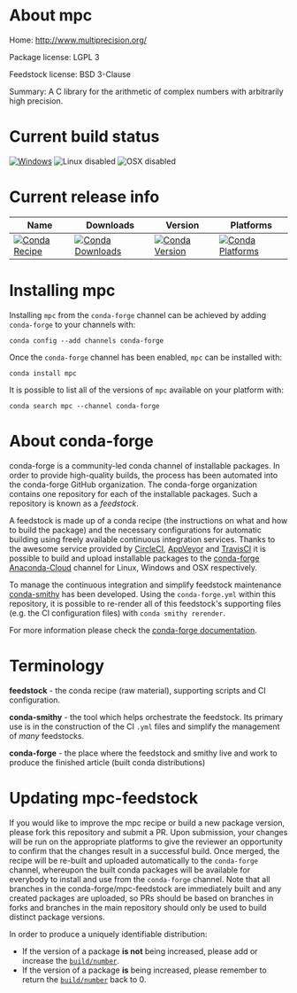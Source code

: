 About mpc
=========

Home: http://www.multiprecision.org/

Package license: LGPL 3

Feedstock license: BSD 3-Clause

Summary: A C library for the arithmetic of complex numbers with arbitrarily high precision.



Current build status
====================

[![Windows](https://img.shields.io/appveyor/ci/conda-forge/mpc-feedstock/master.svg?label=Windows)](https://ci.appveyor.com/project/conda-forge/mpc-feedstock/branch/master)
![Linux disabled](https://img.shields.io/badge/linux-disabled-lightgrey.svg)
![OSX disabled](https://img.shields.io/badge/OSX-disabled-lightgrey.svg)

Current release info
====================

| Name | Downloads | Version | Platforms |
| --- | --- | --- | --- |
| [![Conda Recipe](https://img.shields.io/badge/recipe-mpc-green.svg)](https://anaconda.org/conda-forge/mpc) | [![Conda Downloads](https://img.shields.io/conda/dn/conda-forge/mpc.svg)](https://anaconda.org/conda-forge/mpc) | [![Conda Version](https://img.shields.io/conda/vn/conda-forge/mpc.svg)](https://anaconda.org/conda-forge/mpc) | [![Conda Platforms](https://img.shields.io/conda/pn/conda-forge/mpc.svg)](https://anaconda.org/conda-forge/mpc) |

Installing mpc
==============

Installing `mpc` from the `conda-forge` channel can be achieved by adding `conda-forge` to your channels with:

```
conda config --add channels conda-forge
```

Once the `conda-forge` channel has been enabled, `mpc` can be installed with:

```
conda install mpc
```

It is possible to list all of the versions of `mpc` available on your platform with:

```
conda search mpc --channel conda-forge
```


About conda-forge
=================

conda-forge is a community-led conda channel of installable packages.
In order to provide high-quality builds, the process has been automated into the
conda-forge GitHub organization. The conda-forge organization contains one repository
for each of the installable packages. Such a repository is known as a *feedstock*.

A feedstock is made up of a conda recipe (the instructions on what and how to build
the package) and the necessary configurations for automatic building using freely
available continuous integration services. Thanks to the awesome service provided by
[CircleCI](https://circleci.com/), [AppVeyor](http://www.appveyor.com/)
and [TravisCI](https://travis-ci.org/) it is possible to build and upload installable
packages to the [conda-forge](https://anaconda.org/conda-forge)
[Anaconda-Cloud](http://docs.anaconda.org/) channel for Linux, Windows and OSX respectively.

To manage the continuous integration and simplify feedstock maintenance
[conda-smithy](http://github.com/conda-forge/conda-smithy) has been developed.
Using the ``conda-forge.yml`` within this repository, it is possible to re-render all of
this feedstock's supporting files (e.g. the CI configuration files) with ``conda smithy rerender``.

For more information please check the [conda-forge documentation](https://conda-forge.org/docs/).

Terminology
===========

**feedstock** - the conda recipe (raw material), supporting scripts and CI configuration.

**conda-smithy** - the tool which helps orchestrate the feedstock.
                   Its primary use is in the construction of the CI ``.yml`` files
                   and simplify the management of *many* feedstocks.

**conda-forge** - the place where the feedstock and smithy live and work to
                  produce the finished article (built conda distributions)


Updating mpc-feedstock
======================

If you would like to improve the mpc recipe or build a new
package version, please fork this repository and submit a PR. Upon submission,
your changes will be run on the appropriate platforms to give the reviewer an
opportunity to confirm that the changes result in a successful build. Once
merged, the recipe will be re-built and uploaded automatically to the
`conda-forge` channel, whereupon the built conda packages will be available for
everybody to install and use from the `conda-forge` channel.
Note that all branches in the conda-forge/mpc-feedstock are
immediately built and any created packages are uploaded, so PRs should be based
on branches in forks and branches in the main repository should only be used to
build distinct package versions.

In order to produce a uniquely identifiable distribution:
 * If the version of a package **is not** being increased, please add or increase
   the [``build/number``](http://conda.pydata.org/docs/building/meta-yaml.html#build-number-and-string).
 * If the version of a package **is** being increased, please remember to return
   the [``build/number``](http://conda.pydata.org/docs/building/meta-yaml.html#build-number-and-string)
   back to 0.
